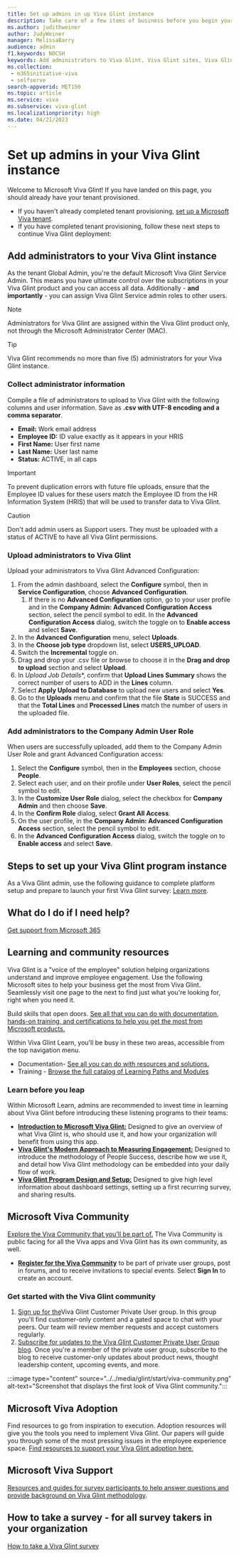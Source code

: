 ```yaml
---
title: Set up admins in up Viva Glint instance
description: Take care of a few items of business before you begin your first Viva Glint program journey.
ms.author: judithweiner
author: JudyWeiner
manager: MelissaBarry
audience: admin
f1.keywords: NOCSH
keywords: Add administrators to Viva Glint, Viva Glint sites, Viva Glint learning paths and modules, training
ms.collection: 
 - m365initiative-viva
 - selfserve
search-appverid: MET150
ms.topic: article
ms.service: viva
ms.subservice: viva-glint
ms.localizationpriority: high
ms.date: 04/21/2023
---
```


# Set up admins in your Viva Glint instance

Welcome to Microsoft Viva Glint! If you have landed on this page, you should already have your tenant provisioned.

- If you haven't already completed tenant provisioning, [set up a Microsoft Viva tenant](viva-glint-tenant-provision.md).
- If you have completed tenant provisioning, follow these next steps to continue Viva Glint deployment:

## Add administrators to your Viva Glint instance

As the tenant Global Admin, you're the default Microsoft Viva Glint Service Admin. This means you have ultimate control over the subscriptions in your Viva Glint product and you can access all data. Additionally - **and importantly** - you can assign Viva Glint Service admin roles to other users.

> [!NOTE]
> Administrators for Viva Glint are assigned within the Viva Glint product only, not through the Microsoft Administrator Center (MAC).

> [!TIP]
> Viva Glint recommends no more than five (5) administrators for your Viva Glint instance.

### Collect administrator information

Compile a file of administrators to upload to Viva Glint with the following columns and user information. Save as **.csv with UTF-8 encoding and a comma separator**.

- **Email:** Work email address
- **Employee ID:** ID value exactly as it appears in your HRIS
- **First Name:** User first name
- **Last Name:** User last name
- **Status:** ACTIVE, in all caps

> [!IMPORTANT]
> To prevent duplication errors with future file uploads, ensure that the Employee ID values for these users match the Employee ID from the HR Information System (HRIS) that will be used to transfer data to Viva Glint.

> [!CAUTION]
> Don't add admin users as Support users. They must be uploaded with a status of ACTIVE to have all Viva Glint permissions.

### Upload administrators to Viva Glint

Upload your administrators to Viva Glint Advanced Configuration:

1. From the admin dashboard, select the **Configure** symbol, then in **Service Configuration**, choose **Advanced Configuration**.
   1. If there is no **Advanced Configuration** option, go to your user profile and in the **Company Admin: Advanced Configuration Access** section, select the pencil symbol to edit. In the **Advanced Configuration Access** dialog, switch the toggle on to **Enable access** and select **Save**.
1. In the **Advanced Configuration** menu, select **Uploads**.
1. In the **Choose job type** dropdown list, select **USERS_UPLOAD**.
1. Switch the **Incremental** toggle on.
1. Drag and drop your .csv file or browse to choose it in the **Drag and drop to upload** section and select **Upload**.
1. In *Upload Job Details**, confirm that **Upload Lines Summary** shows the correct number of users to ADD in the **Lines** column.
1. Select **Apply Upload to Database** to upload new users and select **Yes**.
1. Go to the **Uploads** menu and confirm that the file **State** is SUCCESS and that the **Total Lines** and **Processed Lines** match the number of users in the uploaded file.

### Add administrators to the Company Admin User Role

When users are successfully uploaded, add them to the Company Admin User Role and grant Advanced Configuration access:

1. Select the **Configure** symbol, then in the **Employees** section, choose **People**.
1. Select each user, and on their profile under **User Roles**, select the pencil symbol to edit.
1. In the **Customize User Role** dialog, select the checkbox for **Company Admin** and then choose **Save**.
1. In the **Confirm Role** dialog, select **Grant All Access**.
1. On the user profile, in the **Company Admin: Advanced Configuration Access** section, select the pencil symbol to edit.
1. In the **Advanced Configuration Access** dialog, switch the toggle on to **Enable access** and select **Save**.

## Steps to set up your Viva Glint program instance

As a Viva Glint admin, use the following guidance to complete platform setup and prepare to launch your first Viva Glint survey: [Learn more](https://go.microsoft.com/fwlink/?linkid=2240651).

## What do I do if I need help?

[Get support from Microsoft 365](/microsoft-365/admin/get-help-support?view=o365-worldwide&preserve-view=true)

## Learning and community resources

Viva Glint is a "voice of the employee" solution helping organizations understand and improve employee engagement. Use the following Microsoft sites to help your business get the most from Viva Glint. Seamlessly visit one page to the next to find just what you're looking for, right when you need it.

Build skills that open doors. [See all that you can do with documentation, hands-on training, and certifications to help you get the most from Microsoft products.](https://learn.microsoft.com)

Within Viva Glint Learn, you'll be busy in these two areas, accessible from the top navigation menu.

- Documentation- [See all you can do with resources and solutions.](https://go.microsoft.com/fwlink/?linkid=2230911)
- Training - [Browse the full catalog of Learning Paths and Modules](/training/browse/?terms=glint)

### Learn before you leap

Within Microsoft Learn, admins are recommended to invest time in learning about Viva Glint before introducing these listening programs to their teams:

- [**Introduction to Microsoft Viva Glint:**](https://go.microsoft.com/fwlink/?linkid=2238926) Designed to give an overview of what Viva Glint is, who should use it, and how your organization will benefit from using this app.
- [**Viva Glint's Modern Approach to Measuring Engagement:**](https://go.microsoft.com/fwlink/?linkid=2239110) Designed to introduce the methodology of People Success, describe how we use it, and detail how Viva Glint methodology can be embedded into your daily flow of work.
- [**Viva Glint Program Design and Setup:**](https://go.microsoft.com/fwlink/?linkid=2238496) Designed to give high level information about dashboard settings, setting up a first recurring survey, and sharing results.

## Microsoft Viva Community

[Explore the Viva Community that you'll be part of.](https://techcommunity.microsoft.com/t5/welcome-to-the-microsoft-viva/ct-p/Microsoft-Viva) The Viva Community is public facing for all the Viva apps and Viva Glint has its own community, as well.

- [**Register for the Viva Community**](https://techcommunity.microsoft.com/t5/getting-started/getting-started-on-the-tech-community/ta-p/3512627) to be part of private user groups, post in forums, and to receive invitations to special events. Select **Sign In** to create an account.

### Get started with the Viva Glint community

1. [Sign up for the](https://techcommunity.microsoft.com/t5/viva-glint-customer-user-group/gh-p/Viva_Glint_Customer_User_Group)Viva Glint Customer Private User group. In this group you'll find customer-only content and a gated space to chat with your peers. Our team will review member requests and accept customers regularly.
2. [Subscribe for updates to the Viva Glint Customer Private User Group blog](https://techcommunity.microsoft.com/t5/viva-glint-customer-user-group/bg-p/Viva_Glint_Customer_User_Groupblog-board). Once you're a member of the private user group, subscribe to the blog to receive customer-only updates about product news, thought leadership content, upcoming events, and more.

:::image type="content" source="../../media/glint/start/viva-community.png" alt-text="Screenshot that displays the first look of Viva Glint community.":::

## Microsoft Viva Adoption

Find resources to go from inspiration to execution. Adoption resources will give you the tools you need to implement Viva Glint. Our papers will guide you through some of the most pressing issues in the employee experience space. [Find resources to support your Viva Glint adoption here.](https://adoption.microsoft.com/viva/glint/)

## Microsoft Viva Support

[Resources and guides for survey participants to help answer questions and provide background on Viva Glint methodology](https://go.microsoft.com/fwlink/?linkid=2239301).

## How to take a survey - for all survey takers in your organization
[How to take a Viva Glint survey](https://support.microsoft.com/en-us/topic/how-to-take-a-viva-glint-survey-6691b3c7-d7f4-48f5-a69f-d1fe5ce528a5)
